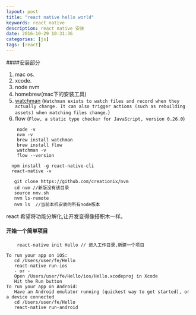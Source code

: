 ```yaml
---
layout: post
title: "react native hello world"
keywords: react native
description: react native 安装
date: 2016-10-29 10:31:36
categories: [js]
tags: [react]
---
```


####安装部分

1. mac os.
2. xcode.
3. node nvm 
4. homebrew(mac下的安装工具)
5. [watchman](https://github.com/facebook/watchman#watchman) (`Watchman exists to watch files and record when they actually change. It can also trigger actions (such as rebuilding assets) when matching files change.`)
6. flow (`Flow, a static type checker for JavaScript, version 0.26.0`)

```text
    node -v
    nvm -v
    brew install watchman
    brew install flow
    watchman -v
    flow --version
```

```text
  npm install -g react-native-cli  
  react-native -v
```

```text
   git clone https://github.com/creationix/nvm
   cd nvm //新版没有该目录
   source nmv.sh
   nvm ls-remote
   nvm ls  //当前本机安装的所有node版本
```

react 希望将功能分解化,让开发变得像搭积木一样。

#### 开始一个简单项目

```text
    react-native init Hello // 进入工作目录,新建一个项目
```

```text
To run your app on iOS:
   cd /Users/user/fe/Hello
   react-native run-ios
   - or -
   Open /Users/user/fe/Hello/ios/Hello.xcodeproj in Xcode
   Hit the Run button
To run your app on Android:
   Have an Android emulator running (quickest way to get started), or a device connected
   cd /Users/user/fe/Hello
   react-native run-android
```

 
 
 
 

  